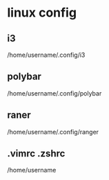 # linux config

## i3
/home/username/.config/i3
## polybar
/home/username/.config/polybar
## raner
/home/username/.config/ranger
## .vimrc  .zshrc
/home/username
